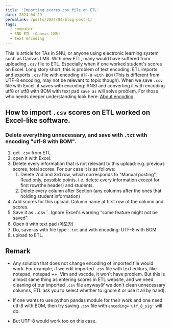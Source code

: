 ```yaml
---
title: 'Importing scores csv file on ETL'
date: 2024-04-29
permalink: /posts/2024/04/blog-post-1/
tags:
  - computer
  - SNU ETL (Canvas LMS)
  - text encoding
---
```

This is article for TAs in SNU, or anyone using electronic learning system such as Canvas LMS.
With new ETL, many would have suffered from uploading `.csv` file to ETL. Especially when if one worked student's scores on Excel. Long story short, this is problem of text encoding. ETL imports and exports `.csv` file with encoding `UTF-8 with BOM` (This is different from UTF-8 encoding, may not be relevant to topic though). When we save `.csv` file with Excel, it saves with encoding: ANSI and converting it with encoding utf8 or utf8 with BOM with text pad `save as` will solve problem. For those who needs deeper understanding look here: [About encoding](https://theonemanitdepartment.wordpress.com/2014/12/15/the-absolute-minimum-everyone-working-with-data-absolutely-positively-must-know-about-file-types-encoding-delimiters-and-data-types-no-excuses/)

## How to import `.csv` scores on ETL worked on Excel-like software.
### Delete everything unnecessary, and save with `.txt` with encoding "utf-8 with BOM".
1. get `.csv` from ETL
2. open it with Excel.
3. Delete every information that is not relevant to this upload: e.g. previous scores, total scores. For our case it is as follows:
   1. Delete 2nd and 3rd row, which corresponds to "Manual posting", Read only, possible points. i.e. delete every information except for first row(the header) and students.
   2. Delete every column after Section (any columns after the ones that holding student information)
4. Add scores for this upload. Column name at first row of the column and scores.
5. Save it as `.`.csv``. Ignore Excel's warning "some feature might not be saved".
6. Open it with text pad (메모장)
7. Do, save-as with file type :`.txt` and with encoding: UTF-8 with BOM
8. upload to ETL.
   
## Remark
- Any solution that does not change encoding of imported file would work. For example, if we edit imported `.csv` file with text editors, like notepad, notepad ++, Vim and vscode, it won't have problem. But this is almost same thing as entering scores in ETL website, and we need cleaning of our imported `.csv` file anyway(if we don't clean unnecessary columns, ETL ask you to select whether to ignore it or use it all by hand). 

- If one wants to use python pandas module for their work and one need utf-8 with BOM, then try saving `.csv` file with `encoding='utf_8_sig'` will do.

- But UTF-8 would work too on this case.